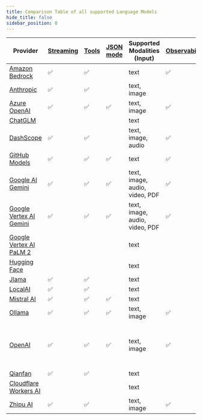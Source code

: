 ```yaml
---
title: Comparison Table of all supported Language Models
hide_title: false
sidebar_position: 0
---
```


| Provider                                                                         | [Streaming](/tutorials/response-streaming) | [Tools](/tutorials/tools) | [JSON mode](/tutorials/ai-services#json-mode) | Supported Modalities (Input)   | [Observability](/tutorials/observability) | Local                                             | Native | Comments                    |
|----------------------------------------------------------------------------------|--------------------------------------------|---------------------------|-----------------------------------------------|--------------------------------|-------------------------------------------|---------------------------------------------------|--------|-----------------------------|
| [Amazon Bedrock](/integrations/language-models/amazon-bedrock)                   | ✅                                          | ✅                         |                                               | text                           | ✅                                         |                                                   |        |                             |
| [Anthropic](/integrations/language-models/anthropic)                             | ✅                                          | ✅                         |                                               | text, image                    |                                           |                                                   | ✅      |                             |
| [Azure OpenAI](/integrations/language-models/azure-open-ai)                      | ✅                                          | ✅                         | ✅                                             | text, image                    | ✅                                         |                                                   |        |                             |
| [ChatGLM](/integrations/language-models/chatglm)                                 |                                            |                           |                                               | text                           |                                           |                                                   |        |                             |
| [DashScope](/integrations/language-models/dashscope)                             | ✅                                          | ✅                         |                                               | text, image, audio             | ✅                                         |                                                   |        |                             |
| [GitHub Models](/integrations/language-models/github-models)                     | ✅                                          | ✅                         | ✅                                             | text                           | ✅                                         |                                                   |        |                             |
| [Google AI Gemini](/integrations/language-models/google-ai-gemini)               | ✅                                          | ✅                         | ✅                                             | text, image, audio, video, PDF | ✅                                         |                                                   |        |                             |
| [Google Vertex AI Gemini](/integrations/language-models/google-vertex-ai-gemini) | ✅                                          | ✅                         | ✅                                             | text, image, audio, video, PDF | ✅                                         |                                                   |        |                             |
| [Google Vertex AI PaLM 2](/integrations/language-models/google-palm)             |                                            |                           |                                               | text                           |                                           |                                                   | ✅      |                             |
| [Hugging Face](/integrations/language-models/hugging-face)                       |                                            |                           |                                               | text                           |                                           |                                                   |        |                             |
| [Jlama](/integrations/language-models/jlama)                                     | ✅                                          | ✅                         |                                               | text                           |                                           | ✅                                                 | ✅      |                             |
| [LocalAI](/integrations/language-models/local-ai)                                | ✅                                          | ✅                         |                                               | text                           |                                           | ✅                                                 |        |                             |
| [Mistral AI](/integrations/language-models/mistral-ai)                           | ✅                                          | ✅                         | ✅                                             | text                           |                                           |                                                   |        |                             |
| [Ollama](/integrations/language-models/ollama)                                   | ✅                                          | ✅                         | ✅                                             | text, image                    | ✅                                         | ✅                                                 |        |                             |
| [OpenAI](/integrations/language-models/open-ai)                                  | ✅                                          | ✅                         | ✅                                             | text, image                    | ✅                                         | Compatible with: Ollama, LM Studio, GPT4All, etc. | ✅      | Compatible with: Groq, etc. |
| [Qianfan](/integrations/language-models/qianfan)                                 | ✅                                          | ✅                         |                                               | text                           |                                           |                                                   |        |                             |
| [Cloudflare Workers AI](/integrations/language-models/workers-ai)                |                                            |                           |                                               | text                           |                                           |                                                   |        |                             |
| [Zhipu AI](/integrations/language-models/zhipu-ai)                               | ✅                                          | ✅                         |                                               | text, image                    | ✅                                         |                                                   |        |                             |
